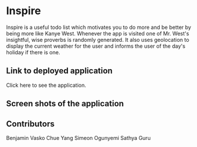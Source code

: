 # Inspire
Inspire is a useful todo list which motivates you to do more and be better by being more like Kanye West. Whenever the app is visited one of Mr. West's insightful, wise proverbs is randomly generated. It also uses geolocation to display the current weather for the user and informs the user of the day's holiday if there is one.

## Link to deployed application
Click here to see the application.


## Screen shots of the application 



## Contributors
Benjamin Vasko
Chue Yang 
Simeon Ogunyemi
Sathya Guru

